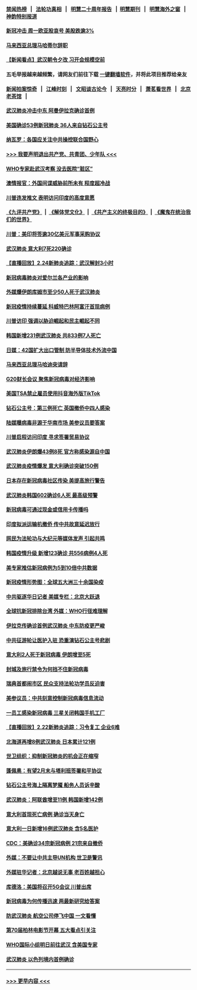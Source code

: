 #### [禁闻热榜](热点新闻.md?=0)  &nbsp;&nbsp;|&nbsp;&nbsp; [法轮功真相](https://github.com/gfw-breaker/truth/blob/master/README.md?=0) &nbsp;&nbsp;|&nbsp;&nbsp; [明慧二十周年报告](https://github.com/gfw-breaker/mh-reports/blob/master/README.md?=0) &nbsp;&nbsp;|&nbsp;&nbsp;[明慧期刊](https://github.com/gfw-breaker/mh-qikan) &nbsp;&nbsp;|&nbsp;&nbsp; [明慧海外之窗](https://github.com/gfw-breaker/mh-news/blob/master/README.md?=0) &nbsp;&nbsp;|&nbsp;&nbsp; [神韵特别报道](https://github.com/gfw-breaker/mh-news/blob/master/shenyun.md?=0)
#### [新冠冲击 周一欧亚股哀号 美股跌逾3%](../pages/nsc418/n11892648.md?t=02250631) 
#### [马来西亚总理马哈蒂尔辞职](../pages/nsc418/n11892792.md?t=02250631) 
#### [【新闻看点】武汉朝令夕改 习开会规模空前](../pages/nsc418/n11892858.md?t=02250631) 
#### 五毛举报越来越频繁，请网友们前往下载 [一键翻墙软件](https://github.com/gfw-breaker/ssr-accounts)，并将此项目推荐给亲友
#### [新闻拍案惊奇](https://github.com/gfw-breaker/banned-news/blob/master/pages/link4.md) &nbsp;&nbsp;|&nbsp;&nbsp; [江峰时刻](https://github.com/gfw-breaker/banned-news/blob/master/pages/link4.md) &nbsp;&nbsp;|&nbsp;&nbsp; [文昭谈古论今](https://github.com/gfw-breaker/banned-news/blob/master/pages/link4.md) &nbsp;&nbsp;|&nbsp;&nbsp; [天亮时分](https://github.com/gfw-breaker/banned-news/blob/master/pages/link4.md) &nbsp;&nbsp;|&nbsp;&nbsp; [萧茗看世界](https://github.com/gfw-breaker/banned-news/blob/master/pages/link4.md) &nbsp;&nbsp;|&nbsp;&nbsp; [北京老茶馆](https://github.com/gfw-breaker/banned-news/blob/master/pages/link4.md) &nbsp;&nbsp;|&nbsp;&nbsp; 
#### [武汉肺炎冲击中东 阿曼伊拉克确诊首例](../pages/nsc418/n11892871.md?t=02250631) 
#### [美国确诊53例新冠肺炎 36人来自钻石公主号](../pages/nsc418/n11892877.md?t=02250631) 
#### [纳瓦罗：各国应关注中共操控联合国野心](../pages/nsc418/n11892856.md?t=02250631) 
#### [>>> 我要声明退出共产党、共青团、少年队 <<<](https://github.com/begood0513/goodnews/blob/master/quit/letter.md) 
#### [WHO专家赴武汉考察 没去医院“脏区”](../pages/nsc418/n11892736.md?t=02250631) 
#### [澳情报官：外国间谍威胁前所未有 程度超冷战](../pages/nsc418/n11892672.md?t=02250631) 
#### [川普连发推文 表明访问印度的高度意愿](../pages/nsc418/n11891927.md?t=02250631) 
#### [《九评共产党》](https://github.com/begood0513/9ping.md/blob/master/README.md) &nbsp;|&nbsp; [《解体党文化》](../../../../jtdwh.md/blob/master/README.md)  &nbsp;|&nbsp; [《共产主义的终极目的》](../../../../gczydzjmd.md/blob/master/README.md) &nbsp;|&nbsp; [《魔鬼在统治我们的世界》](../../../../mgztzwmdsj.md/blob/master/README.md) 
#### [川普：美印将签逾30亿美元军事采购协议](../pages/nsc418/n11892494.md?t=02250631) 
#### [武汉肺炎 意大利7死220确诊](../pages/nsc418/n11892166.md?t=02250631) 
#### [【直播回放】2.24新肺炎追踪：武汉解封3小时](../pages/nsc418/n11892242.md?t=02250631) 
#### [新冠病毒肺炎对爱尔兰各产业的影响](../pages/nsc418/n11892328.md?t=02250631) 
#### [外媒爆伊朗库姆市至少50人死于武汉肺炎](../pages/nsc418/n11891996.md?t=02250631) 
#### [新冠疫情持续蔓延 科威特巴林阿富汗首现病例](../pages/nsc418/n11892052.md?t=02250631) 
#### [川普访印 强调以胁迫崛起和民主崛起不同](../pages/nsc418/n11891855.md?t=02250631) 
#### [韩国新增231例武汉肺炎 共833例7人死亡](../pages/nsc418/n11891919.md?t=02250631) 
#### [日媒：42国扩大出口管制 防半导体技术外流中国](../pages/nsc418/n11891730.md?t=02250631) 
#### [马来西亚总理马哈迪突请辞](../pages/nsc418/n11891521.md?t=02250631) 
#### [G20财长会议 聚焦新冠病毒对经济影响](../pages/nsc418/n11890400.md?t=02250631) 
#### [美国TSA禁止雇员使用抖音海外版TikTok](../pages/nsc418/n11890500.md?t=02250631) 
#### [钻石公主号：第三例死亡 英国撤侨中四人感染](../pages/nsc418/n11890293.md?t=02250631) 
#### [陆媒曝病毒非源于华南市场 美参议员要答案](../pages/nsc418/n11890306.md?t=02250631) 
#### [川普启程访问印度 寻求签署贸易协议](../pages/nsc418/n11890275.md?t=02250631) 
#### [武汉肺炎伊朗爆43例8死 官方称感染源自中国](../pages/nsc418/n11890128.md?t=02250631) 
#### [武汉肺炎疫情爆发 意大利确诊突破150例](../pages/nsc418/n11889926.md?t=02250631) 
#### [日本存在新冠病毒社区传染 美提高旅行警告](../pages/nsc418/n11889917.md?t=02250631) 
#### [武汉肺炎韩国602确诊6人死 最高级预警](../pages/nsc418/n11889715.md?t=02250631) 
#### [新冠病毒可通过现金或信用卡传播吗](../pages/nsc418/n11886629.md?t=02250631) 
#### [印度拟派运输机撤侨 传中共故意延迟放行](../pages/nsc418/n11889362.md?t=02250631) 
#### [网民为法轮功与大纪元等媒体发声 引起共鸣](../pages/nsc418/n11889143.md?t=02250631) 
#### [韩国疫情升级 新增123确诊 共556病例4人死](../pages/nsc418/n11888882.md?t=02250631) 
#### [美专家推估新冠病例为5到10倍中共数据](../pages/nsc418/n11884404.md?t=02250631) 
#### [新冠疫情形势图：全球五大洲三十余国染疫](../pages/nsc418/n11888454.md?t=02250631) 
#### [中共驱逐华日记者 美媒专栏：北京大跃退](../pages/nsc418/n11888453.md?t=02250631) 
#### [全球抗新冠排除台湾 外媒：WHO行径难理解](../pages/nsc418/n11888248.md?t=02250631) 
#### [伊拉克传确诊首例武汉肺炎 中东防疫更严峻](../pages/nsc418/n11888333.md?t=02250631) 
#### [中共征游轮让医护入驻 恐重演钻石公主号悲剧](../pages/nsc418/n11888077.md?t=02250631) 
#### [意大利2人死于新冠病毒 伊朗增至5死](../pages/nsc418/n11888083.md?t=02250631) 
#### [封城及旅行禁令为何挡不住新冠病毒](../pages/nsc418/n11888067.md?t=02250631) 
#### [瑞典首都闹市区 民众支持法轮功学员反迫害](../pages/nsc418/n11886192.md?t=02250631) 
#### [美参议员：中共刻意控制新冠病毒信息流动](../pages/nsc418/n11887949.md?t=02250631) 
#### [一员工感染新冠病毒 三星关闭韩国手机工厂](../pages/nsc418/n11887983.md?t=02250631) 
#### [【直播回放】2.22新肺炎追踪：习令复工 企业6难](../pages/nsc418/n11887888.md?t=02250631) 
#### [北海道再增8例武汉肺炎 日本累计121例](../pages/nsc418/n11887417.md?t=02250631) 
#### [世卫组织：抑制新冠肺炎的机会正在缩窄](../pages/nsc418/n11886977.md?t=02250631) 
#### [蓬佩奥：有望2月末与塔利班签署和平协议](../pages/nsc418/n11887248.md?t=02250631) 
#### [钻石公主号海上隔离梦魇 船务人员诉辛酸](../pages/nsc418/n11887145.md?t=02250631) 
#### [武汉肺炎：阿联酋增至11例 韩国新增142例](../pages/nsc418/n11887047.md?t=02250631) 
#### [意大利首现死亡病例 确诊当天身亡](../pages/nsc418/n11886856.md?t=02250631) 
#### [意大利一日新增16例武汉肺炎 含5名医护](../pages/nsc418/n11886558.md?t=02250631) 
#### [CDC：美确诊34宗新冠病例 21宗来自撤侨](../pages/nsc418/n11886795.md?t=02250631) 
#### [外媒：不要让中共主导UN机构 世卫是警讯](../pages/nsc418/n11886401.md?t=02250631) 
#### [外媒驻华记者：北京越说无事 老百姓越担心](../pages/nsc418/n11886604.md?t=02250631) 
#### [库德洛：美国将召开5G会议 川普出席](../pages/nsc418/n11886529.md?t=02250631) 
#### [新冠病毒为何传播迅速 两最新研究给答案](../pages/nsc418/n11886505.md?t=02250631) 
#### [防武汉肺炎 航空公司停飞中国 一文看懂](../pages/nsc418/n11866800.md?t=02250631) 
#### [第70届柏林电影节开幕 五大看点引关注](../pages/nsc418/n11886384.md?t=02250631) 
#### [WHO国际小组明日前往武汉 含美国专家](../pages/nsc418/n11886380.md?t=02250631) 
#### [武汉肺炎 以色列境内首例确诊](../pages/nsc418/n11886244.md?t=02250631) 

----
#### [ >>> 更早内容 <<< ](../indexes/nsc418-earlier.md)
